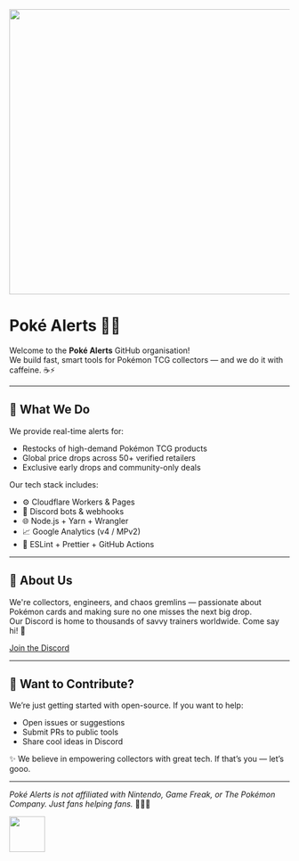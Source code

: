 <img src="https://i.imgur.com/WZt0kx7.png" width="512" />

# Poké Alerts 🧭✨

Welcome to the **Poké Alerts** GitHub organisation!  
We build fast, smart tools for Pokémon TCG collectors — and we do it with caffeine. ☕⚡

---

## 🔔 What We Do

We provide real-time alerts for:
- Restocks of high-demand Pokémon TCG products
- Global price drops across 50+ verified retailers
- Exclusive early drops and community-only deals

Our tech stack includes:
- ⚙️ Cloudflare Workers & Pages
- 💬 Discord bots & webhooks
- 🌐 Node.js + Yarn + Wrangler
- 📈 Google Analytics (v4 / MPv2)
- 🔧 ESLint + Prettier + GitHub Actions

---

## 🧠 About Us

We're collectors, engineers, and chaos gremlins — passionate about Pokémon cards and making sure no one misses the next big drop.  
Our Discord is home to thousands of savvy trainers worldwide. Come say hi! 💬

[Join the Discord](https://discord.gg/hwmhvHFk7K)

---

## 🚀 Want to Contribute?

We’re just getting started with open-source. If you want to help:
- Open issues or suggestions
- Submit PRs to public tools
- Share cool ideas in Discord

✨ We believe in empowering collectors with great tech. If that’s you — let’s gooo.

---

_Poké Alerts is not affiliated with Nintendo, Game Freak, or The Pokémon Company. Just fans helping fans._ 🫶🏼💌

<img src="https://i.imgur.com/FWkAI8s.png" width="64" />
